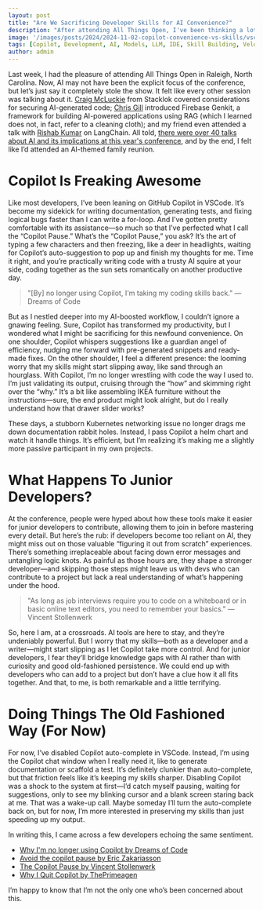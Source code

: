 ```yaml
---
layout: post
title: "Are We Sacrificing Developer Skills for AI Convenience?"
description: "After attending All Things Open, I've been thinking a lot about the mass acceptance of tools like Copilot and their effects on our personal development. AI tools like GitHub Copilot boost coding efficiency but risk eroding core skills, especially for new developers. Are we trading deep understanding for convenience?"
image: '/images/posts/2024/2024-11-02-copilot-convenience-vs-skills/vscode-copilot-autocomplete-and-chat.png'
tags: [Copilot, Development, AI, Models, LLM, IDE, Skill Building, Velocity]
author: admin
---
```


Last week, I had the pleasure of attending All Things Open in Raleigh, North Carolina. Now, AI may not have been the explicit focus of the conference, but let’s just say it completely stole the show. It felt like every other session was talking about it. [Craig McLuckie](https://x.com/cmcluck) from Stacklok covered considerations for securing AI-generated code; [Chris Gill](https://x.com/chrisraygill) introduced Firebase Genkit, a framework for building AI-powered applications using RAG (which I learned does not, in fact, refer to a cleaning cloth); and my friend even attended a talk with [Rishab Kumar](https://x.com/rishabincloud) on LangChain. All told, [there were over 40 talks about AI and its implications at this year's conference](https://2024.allthingsopen.org/schedule), and by the end, I felt like I’d attended an AI-themed family reunion.

# Copilot Is Freaking Awesome

Like most developers, I’ve been leaning on GitHub Copilot in VSCode. It’s become my sidekick for writing documentation, generating tests, and fixing logical bugs faster than I can write a for-loop. And I’ve gotten pretty comfortable with its assistance—so much so that I’ve perfected what I call the “Copilot Pause.” What’s the “Copilot Pause,” you ask? It’s the art of typing a few characters and then freezing, like a deer in headlights, waiting for Copilot’s auto-suggestion to pop up and finish my thoughts for me. Time it right, and you’re practically writing code with a trusty AI squire at your side, coding together as the sun sets romantically on another productive day.

> "[By] no longer using Copilot, I'm taking my coding skills back." &mdash;Dreams of Code

But as I nestled deeper into my AI-boosted workflow, I couldn’t ignore a gnawing feeling. Sure, Copilot has transformed my productivity, but I wondered what I might be sacrificing for this newfound convenience. On one shoulder, Copilot whispers suggestions like a guardian angel of efficiency, nudging me forward with pre-generated snippets and ready-made fixes. On the other shoulder, I feel a different presence: the looming worry that my skills might start slipping away, like sand through an hourglass. With Copilot, I’m no longer wrestling with code the way I used to. I’m just validating its output, cruising through the “how” and skimming right over the “why.” It’s a bit like assembling IKEA furniture without the instructions—sure, the end product might look alright, but do I really understand how that drawer slider works?

These days, a stubborn Kubernetes networking issue no longer drags me down documentation rabbit holes. Instead, I pass Copilot a helm chart and watch it handle things. It’s efficient, but I’m realizing it’s making me a slightly more passive participant in my own projects.

# What Happens To Junior Developers?

At the conference, people were hyped about how these tools make it easier for junior developers to contribute, allowing them to join in before mastering every detail. But here’s the rub: if developers become too reliant on AI, they might miss out on those valuable “figuring it out from scratch” experiences. There’s something irreplaceable about facing down error messages and untangling logic knots. As painful as those hours are, they shape a stronger developer—and skipping those steps might leave us with devs who can contribute to a project but lack a real understanding of what’s happening under the hood.

> "As long as job interviews require you to code on a whiteboard or in basic online text editors, you need to remember your basics." &mdash;Vincent Stollenwerk

So, here I am, at a crossroads. AI tools are here to stay, and they’re undeniably powerful. But I worry that my skills—both as a developer and a writer—might start slipping as I let Copilot take more control. And for junior developers, I fear they’ll bridge knowledge gaps with AI rather than with curiosity and good old-fashioned persistence. We could end up with developers who can add to a project but don’t have a clue how it all fits together. And that, to me, is both remarkable and a little terrifying.

# Doing Things The Old Fashioned Way (For Now)

For now, I’ve disabled Copilot auto-complete in VSCode. Instead, I’m using the Copilot chat window when I really need it, like to generate documentation or scaffold a test. It’s definitely clunkier than auto-complete, but that friction feels like it’s keeping my skills sharper. Disabling Copilot was a shock to the system at first—I’d catch myself pausing, waiting for suggestions, only to see my blinking cursor and a blank screen staring back at me. That was a wake-up call. Maybe someday I’ll turn the auto-complete back on, but for now, I’m more interested in preserving my skills than just speeding up my output.

In writing this, I came across a few developers echoing the same sentiment.

- [Why I'm no longer using Copilot by Dreams of Code](https://youtu.be/Wap2tkgaT1Q?si=yc8zkebTFgKuH2GW)
- [Avoid the copilot pause by Eric Zakariasson](https://anyblockers.com/posts/avoid-the-copilot-pause)
- [The Copilot Pause by Vincent Stollenwerk](https://vstollen.me/notes/copilot-pause)
- [Why I Quit Copilot by ThePrimeagen](https://www.youtube.com/watch?v=GkmUwDXvWiQ)

I’m happy to know that I’m not the only one who’s been concerned about this.

